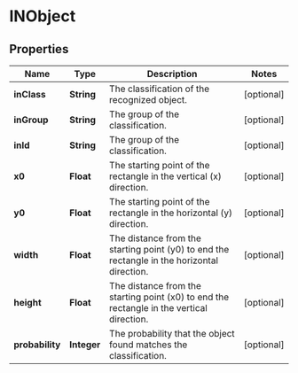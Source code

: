 

# INObject

## Properties

Name | Type | Description | Notes
------------ | ------------- | ------------- | -------------
**inClass** | **String** | The classification of the recognized object. |  [optional]
**inGroup** | **String** | The group of the classification. |  [optional]
**inId** | **String** | The group of the classification. |  [optional]
**x0** | **Float** | The starting point of the rectangle in the vertical (x) direction. |  [optional]
**y0** | **Float** | The starting point of the rectangle in the horizontal (y) direction. |  [optional]
**width** | **Float** | The distance from the starting point (y0) to end the rectangle in the horizontal direction. |  [optional]
**height** | **Float** | The distance from the starting point (x0) to end the rectangle in the vertical direction. |  [optional]
**probability** | **Integer** | The probability that the object found matches the classification. |  [optional]




